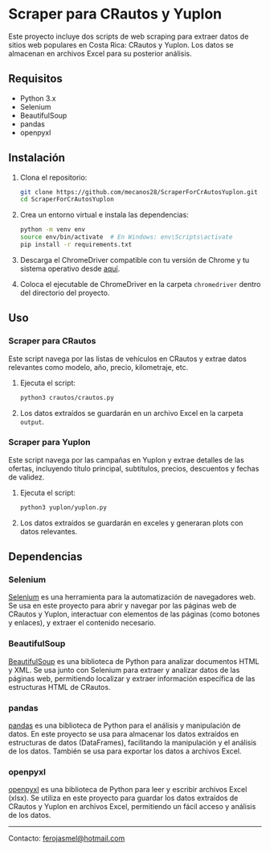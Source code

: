# Scraper para CRautos y Yuplon

Este proyecto incluye dos scripts de web scraping para extraer datos de sitios web populares en Costa Rica: CRautos y Yuplon. Los datos se almacenan en archivos Excel para su posterior análisis.

## Requisitos

- Python 3.x
- Selenium
- BeautifulSoup
- pandas
- openpyxl

## Instalación

1. Clona el repositorio:

    ```bash
    git clone https://github.com/mecanos28/ScraperForCrAutosYuplon.git
    cd ScraperForCrAutosYuplon
    ```

2. Crea un entorno virtual e instala las dependencias:

    ```bash
    python -m venv env
    source env/bin/activate  # En Windows: env\Scripts\activate
    pip install -r requirements.txt
    ```

3. Descarga el ChromeDriver compatible con tu versión de Chrome y tu sistema operativo desde [aquí](https://sites.google.com/chromium.org/driver/).

4. Coloca el ejecutable de ChromeDriver en la carpeta `chromedriver` dentro del directorio del proyecto.

## Uso

### Scraper para CRautos

Este script navega por las listas de vehículos en CRautos y extrae datos relevantes como modelo, año, precio, kilometraje, etc.

1. Ejecuta el script:

    ```bash
    python3 crautos/crautos.py
    ```

2. Los datos extraídos se guardarán en un archivo Excel en la carpeta `output`.

### Scraper para Yuplon

Este script navega por las campañas en Yuplon y extrae detalles de las ofertas, incluyendo título principal, subtítulos, precios, descuentos y fechas de validez.

1. Ejecuta el script:

    ```bash
    python3 yuplon/yuplon.py
    ```

2. Los datos extraídos se guardarán en exceles y generaran plots con datos relevantes.


## Dependencias

### Selenium

[Selenium](https://www.selenium.dev/) es una herramienta para la automatización de navegadores web. Se usa en este proyecto para abrir y navegar por las páginas web de CRautos y Yuplon, interactuar con elementos de las páginas (como botones y enlaces), y extraer el contenido necesario.

### BeautifulSoup

[BeautifulSoup](https://www.crummy.com/software/BeautifulSoup/) es una biblioteca de Python para analizar documentos HTML y XML. Se usa junto con Selenium para extraer y analizar datos de las páginas web, permitiendo localizar y extraer información específica de las estructuras HTML de CRautos.

### pandas

[pandas](https://pandas.pydata.org/) es una biblioteca de Python para el análisis y manipulación de datos. En este proyecto se usa para almacenar los datos extraídos en estructuras de datos (DataFrames), facilitando la manipulación y el análisis de los datos. También se usa para exportar los datos a archivos Excel.

### openpyxl

[openpyxl](https://openpyxl.readthedocs.io/) es una biblioteca de Python para leer y escribir archivos Excel (xlsx). Se utiliza en este proyecto para guardar los datos extraídos de CRautos y Yuplon en archivos Excel, permitiendo un fácil acceso y análisis de los datos.


------




Contacto: ferojasmel@hotmail.com

